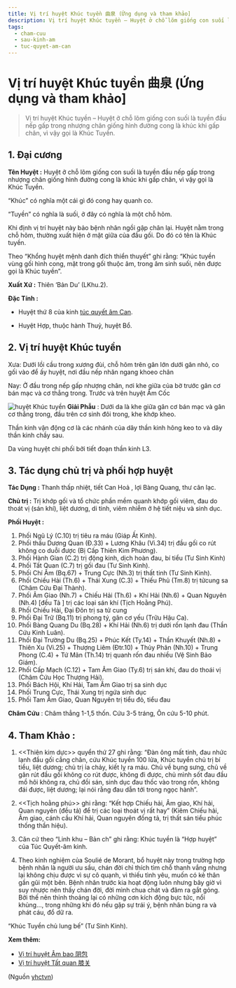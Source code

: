 ```yaml
---
title: Vị trí huyệt Khúc tuyền 曲泉 (Ứng dụng và tham khảo]
description: Vị trí huyệt Khúc tuyền – Huyệt ở chỗ lõm giống con suối là tuyền đầu nếp gấp trong nhượng chân giống hình đường cong là khúc khi gấp chân, vì vậy gọi là Khúc Tuyền.
tags:
  - cham-cuu
  - sau-kinh-am
  - tuc-quyet-am-can
---
```


# Vị trí huyệt Khúc tuyền 曲泉 (Ứng dụng và tham khảo] 

> Vị trí huyệt Khúc tuyền – Huyệt ở chỗ lõm giống con suối là tuyền đầu nếp gấp trong nhượng chân giống hình đường cong là khúc khi gấp chân, vì vậy gọi là Khúc Tuyền.

## 1. Đại cương

**Tên Huyệt :** Huyệt ở chỗ lõm giống con suối là tuyền đầu nếp gấp trong nhượng chân giống hình đường cong là khúc khi gấp chân, vì vậy gọi là Khúc Tuyền.

“Khúc” có nghĩa một cái gì đó cong hay quanh co. 

“Tuyền” có nghĩa là suối, ở đây có nghĩa là một chỗ hõm.

Khi định vị trí huyệt này bảo bệnh nhân ngồi gập chân lại. Huyệt nằm trong chỗ hõm, thường xuất hiện ở mặt giữa của đầu gối. Do đó có tên là Khúc tuyền.

Theo “Khổng huyệt mệnh danh đích thiển thuyết” ghi rằng: “Khúc tuyền vùng gối hình cong, mặt trong gối thuộc âm, trong âm sinh suối, nên được gọi là Khúc tuyền”.

**Xuất Xứ :** Thiên ‘Bản Du’ (LKhu.2).

**Đặc Tính :**

+ Huyệt thứ 8 của kinh [túc quyết âm Can](/yhctvn/kinh-tuc-quyet-am-can/).

+ Huyệt Hợp, thuộc hành Thuỷ, huyệt Bổ.

## 2. Vị trí huyệt Khúc tuyền

Xưa: Dưới lồi cầu trong xương đùi, chỗ hõm trên gân lớn dưới gân nhỏ, co gối vào để ấy huyệt, nơi đầu nếp nhăn ngang khoeo chân

Nay: Ở đầu trong nếp gấp nhượng chân, nơi khe giữa của bờ trước gân cơ bán mạc và cơ thẳng trong. Trước và trên huyệt Âm Cốc

![huyệt Khúc tuyền](/imgs/yhctvn/huyet-khuc-tuyen.jpg)
**Giải Phẫu** : Dưới da là khe giữa gân cơ bán mạc và gân cơ thẳng trong, đầu trên cơ sinh đôi trong, khe khớp kheo.

Thần kinh vận động cơ là các nhánh của dây thần kinh hông keo to và dây thần kinh chầy sau.

Da vùng huyệt chi phối bởi tiết đoạn thần kinh L3.

## 3. Tác dụng chủ trị và phối hợp huyệt

**Tác Dụng :** Thanh thấp nhiệt, tiết Can Hoả , lợi Bàng Quang, thư cân lạc.

**Chủ trị :** Trị khớp gối và tổ chức phần mềm quanh khớp gối viêm, đau do thoát vị (sán khí), liệt dương, di tinh, viêm nhiễm ở hệ tiết niệu và sinh dục.

**Phối Huyệt :**

1. Phối Ngũ Lý (C.10) trị tiêu ra máu (Giáp Ất Kinh).
2. Phối thấu Dương Quan (Đ.33) + Lương Khâu (Vi.34) trị đầu gối co rút không co duỗi được (Bị Cấp Thiên Kim Phương).
3. Phối Hành Gian (C.2) trị động kinh, dịch hoàn đau, bí tiểu (Tư Sinh Kinh)
4. Phối Tất Quan (C.7) trị gối đau (Tư Sinh Kinh).
5. Phối Chí Âm (Bq.67) + Trung Cực (Nh.3) trị thất tinh (Tư Sinh Kinh).
6. Phối Chiếu Hải (Th.6) + Thái Xung (C.3) + Thiếu Phủ (Tm.8) trị tửcung sa (Châm Cứu Đại Thành).
7. Phối Âm Giao (Nh.7) + Chiếu Hải (Th.6) + Khí Hải (Nh.6) + Quan Nguyên (Nh.4) [đều Tả ] trị các loại sán khí (Tịch Hoằng Phú).
8. Phối Chiếu Hải, Đại Đôn trị sa tử cung
9. Phối Đại Trữ (Bq.11) trị phong tý, gân cơ yếu (Trữu Hậu Ca).
10. Phối Bàng Quang Du (Bq.28) + Khí Hải (Nh.6) trị dưới rốn lạnh đau (Thần Cứu Kinh Luân).
11. Phối Đại Trường Du (Bq.25) + Phúc Kết (Ty.14) + Thần Khuyết (Nh.8) + Thiên Xu (Vi.25) + Thượng Liêm (Đtr.10) + Thủy Phân (Nh.10) + Trung Phong (C.4) + Tứ Mãn (Th.14) trị quanh rốn đau nhiều (Vệ Sinh Bảo Giám).
12. Phối Cấp Mạch (C.12) + Tam Âm Giao (Ty.6) trị sán khí, đau do thoái vị (Châm Cứu Học Thượng Hải).
13. Phối Bách Hội, Khí Hải, Tam Âm Giao trị sa sinh dục
14. Phối Trung Cực, Thái Xung trị ngứa sinh dục
15. Phối Tam Âm Giao, Quan Nguyên trị tiểu đỏ, tiểu đau

**Châm Cứu** : Châm thẳng 1-1,5 thốn. Cứu 3-5 tráng, Ôn cứu 5-10 phút.

## **4. Tham Khảo :**

1. <<Thiên kim dực>> quyển thứ 27 ghi rằng: “Đàn ông mất tinh, đau nhức lạnh đầu gối cẳng chân, cứu Khúc tuyền 100 lửa, Khúc tuyển chủ trị bí tiểu, liệt dương; chủ trị ỉa chảy, kiết lỵ ra máu. Chủ về bụng sưng, chủ về gân rút đầu gối không co rút được, không đi được, chủ mình sốt đau đầu mồ hôi không ra, chủ đồi sán, sinh dục đau thốc vào trong rốn, không đái được, liệt dương; lại nói rằng đau dẫn tới trong ngọc hành”. 

2. <<Tịch hoằng phú>> ghi rằng: “Kết hợp Chiếu hải, Âm giao, Khí hải, Quan nguyên (đều tả) để trị các loại thoát vị rất hay” (Kiêm Chiếu hải, Âm giao, cánh cầu Khí hải, Quan nguyên đồng tả, trị thất sán tiểu phúc thống thần hiệu).

3. Căn cứ theo “Linh khu – Bản ch” ghi rằng: Khúc tuyền là “Hợp huyệt” của Túc Quyết-âm kinh. 

4. Theo kinh nghiệm của Soulié de Morant, bổ huyệt này trong trường hợp bệnh nhân là người ưu sầu, chán đời chỉ thích tìm chỗ thanh vắng nhưng lại không chịu được vì sự cô quạnh, vì thiếu tình yêu, muốn có kẻ thân gần gũi một bên. Bệnh nhân trước kia hoạt động luôn nhưng bây giờ vì suy nhược nên thấy chán đời, đời mình chua chát và đâm ra gắt gỏng. Bởi thế nên thỉnh thoảng lại có những cơn kích động bực tức, nổi khủng…, trong những khi đó nếu gặp sự trái ý, bệnh nhân bùng ra và phát cáu, đổ dữ ra.

“Khúc Tuyền chủ lung bế” (Tư Sinh Kinh).

**Xem thêm:**

* [Vị trí huyệt Âm bao 阴包](/yhctvn/vi-tri-huyet-am-bao-%e9%98%b4%e5%8c%85/)
* [Vị trí huyệt Tất quan 膝关](/yhctvn/vi-tri-huyet-tat-quan-%e8%86%9d%e5%85%b3/)

(Nguồn <a href="https://yhctvn.com/vi-tri-huyet-khuc-tuyen-曲泉/" target="_blank">yhctvn</a>)
